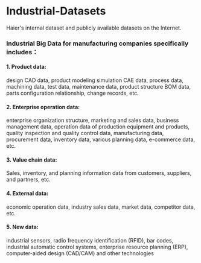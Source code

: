 # Industrial-Datasets
Haier's internal dataset and publicly available datasets on the Internet.



### Industrial Big Data for manufacturing companies specifically includes：

#### 1. Product data: 

design CAD data, product modeling simulation CAE data, process data, machining data, test data, maintenance data, product structure BOM data, parts configuration relationship, change records, etc. 

#### 2. Enterprise operation data:

enterprise organization structure, marketing and sales data, business management data, operation data of production equipment and products, quality inspection and quality control data, manufacturing data, procurement data, inventory data, various planning data, e-commerce data, etc. 

#### 3. Value chain data:

Sales, inventory, and planning information data from customers, suppliers, and partners, etc. 

#### 4. External data:

economic operation data, industry sales data, market data, competitor data, etc.

#### 5. New data:

industrial sensors, radio frequency identification (RFID), bar codes, industrial automatic control systems, enterprise resource planning (ERP), computer-aided design (CAD/CAM) and other technologies